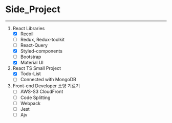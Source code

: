 # Side_Project

<hr/>

1. React Libraries
   - [X] Recoil 
   - [ ] Redux, Redux-toolkit 
   - [ ] React-Query
   - [X] Styled-components
   - [ ] Bootstrap
   - [X] Material UI
2. React TS Small Project
   - [X] Todo-List
   - [ ] Connected with MongoDB
4. Front-end Developer 소양 기르기
   - [ ] AWS-S3 CloudFront
   - [ ] Code Splitting
   - [ ] Webpack
   - [ ] Jest
   - [ ] Ajv

